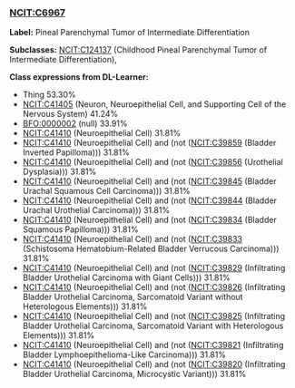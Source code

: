 
### [NCIT:C6967](http://purl.obolibrary.org/obo/NCIT_C6967)
**Label:** Pineal Parenchymal Tumor of Intermediate Differentiation

**Subclasses:** [NCIT:C124137](http://purl.obolibrary.org/obo/NCIT_C124137) (Childhood Pineal Parenchymal Tumor of Intermediate Differentiation), 

**Class expressions from DL-Learner:**

- Thing 53.30%
- [NCIT:C41405](http://purl.obolibrary.org/obo/NCIT_C41405) (Neuron, Neuroepithelial Cell, and Supporting Cell of the Nervous System) 41.24%
- [BFO:0000002](http://purl.obolibrary.org/obo/BFO_0000002) (null) 33.91%
- [NCIT:C41410](http://purl.obolibrary.org/obo/NCIT_C41410) (Neuroepithelial Cell) 31.81%
- [NCIT:C41410](http://purl.obolibrary.org/obo/NCIT_C41410) (Neuroepithelial Cell) and (not ([NCIT:C39859](http://purl.obolibrary.org/obo/NCIT_C39859) (Bladder Inverted Papilloma))) 31.81%
- [NCIT:C41410](http://purl.obolibrary.org/obo/NCIT_C41410) (Neuroepithelial Cell) and (not ([NCIT:C39856](http://purl.obolibrary.org/obo/NCIT_C39856) (Urothelial Dysplasia))) 31.81%
- [NCIT:C41410](http://purl.obolibrary.org/obo/NCIT_C41410) (Neuroepithelial Cell) and (not ([NCIT:C39845](http://purl.obolibrary.org/obo/NCIT_C39845) (Bladder Urachal Squamous Cell Carcinoma))) 31.81%
- [NCIT:C41410](http://purl.obolibrary.org/obo/NCIT_C41410) (Neuroepithelial Cell) and (not ([NCIT:C39844](http://purl.obolibrary.org/obo/NCIT_C39844) (Bladder Urachal Urothelial Carcinoma))) 31.81%
- [NCIT:C41410](http://purl.obolibrary.org/obo/NCIT_C41410) (Neuroepithelial Cell) and (not ([NCIT:C39834](http://purl.obolibrary.org/obo/NCIT_C39834) (Bladder Squamous Papilloma))) 31.81%
- [NCIT:C41410](http://purl.obolibrary.org/obo/NCIT_C41410) (Neuroepithelial Cell) and (not ([NCIT:C39833](http://purl.obolibrary.org/obo/NCIT_C39833) (Schistosoma Hematobium-Related Bladder Verrucous Carcinoma))) 31.81%
- [NCIT:C41410](http://purl.obolibrary.org/obo/NCIT_C41410) (Neuroepithelial Cell) and (not ([NCIT:C39829](http://purl.obolibrary.org/obo/NCIT_C39829) (Infiltrating Bladder Urothelial Carcinoma with Giant Cells))) 31.81%
- [NCIT:C41410](http://purl.obolibrary.org/obo/NCIT_C41410) (Neuroepithelial Cell) and (not ([NCIT:C39826](http://purl.obolibrary.org/obo/NCIT_C39826) (Infiltrating Bladder Urothelial Carcinoma, Sarcomatoid Variant without Heterologous Elements))) 31.81%
- [NCIT:C41410](http://purl.obolibrary.org/obo/NCIT_C41410) (Neuroepithelial Cell) and (not ([NCIT:C39825](http://purl.obolibrary.org/obo/NCIT_C39825) (Infiltrating Bladder Urothelial Carcinoma, Sarcomatoid Variant with Heterologous Elements))) 31.81%
- [NCIT:C41410](http://purl.obolibrary.org/obo/NCIT_C41410) (Neuroepithelial Cell) and (not ([NCIT:C39821](http://purl.obolibrary.org/obo/NCIT_C39821) (Infiltrating Bladder Lymphoepithelioma-Like Carcinoma))) 31.81%
- [NCIT:C41410](http://purl.obolibrary.org/obo/NCIT_C41410) (Neuroepithelial Cell) and (not ([NCIT:C39820](http://purl.obolibrary.org/obo/NCIT_C39820) (Infiltrating Bladder Urothelial Carcinoma, Microcystic Variant))) 31.81%



